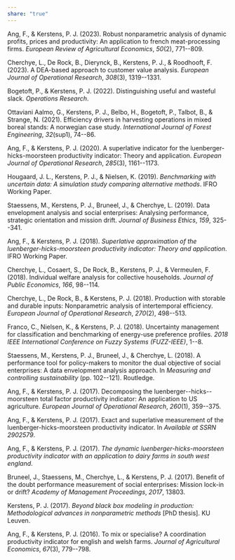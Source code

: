 ```yaml
---
share: "true"
---
```


Ang, F., & Kerstens, P. J. (2023). Robust nonparametric analysis of
dynamic profits, prices and productivity: An application to french
meat-processing firms. *European Review of Agricultural Economics*,
*50*(2), 771--809.

Cherchye, L., De Rock, B., Dierynck, B., Kerstens, P. J., & Roodhooft,
F. (2023). A DEA-based approach to customer value analysis. *European
Journal of Operational Research*, *308*(3), 1319--1331.

Bogetoft, P., & Kerstens, P. J. (2022). Distinguishing useful and
wasteful slack. *Operations Research*.

Ottaviani Aalmo, G., Kerstens, P. J., Belbo, H., Bogetoft, P., Talbot,
B., & Strange, N. (2021). Efficiency drivers in harvesting operations in
mixed boreal stands: A norwegian case study. *International Journal of
Forest Engineering*, *32*(sup1), 74--86.

Ang, F., & Kerstens, P. J. (2020). A superlative indicator for the
luenberger-hicks-moorsteen productivity indicator: Theory and
application. *European Journal of Operational Research*, *285*(3),
1161--1173.

Hougaard, J. L., Kerstens, P. J., & Nielsen, K. (2019). *Benchmarking
with uncertain data: A simulation study comparing alternative methods*.
IFRO Working Paper.

Staessens, M., Kerstens, P. J., Bruneel, J., & Cherchye, L. (2019). Data
envelopment analysis and social enterprises: Analysing performance,
strategic orientation and mission drift. *Journal of Business Ethics*,
*159*, 325--341.

Ang, F., & Kerstens, P. J. (2018). *Superlative approximation of the
luenberger-hicks-moorsteen productivity indicator: Theory and
application*. IFRO Working Paper.

Cherchye, L., Cosaert, S., De Rock, B., Kerstens, P. J., & Vermeulen, F.
(2018). Individual welfare analysis for collective households. *Journal
of Public Economics*, *166*, 98--114.

Cherchye, L., De Rock, B., & Kerstens, P. J. (2018). Production with
storable and durable inputs: Nonparametric analysis of intertemporal
efficiency. *European Journal of Operational Research*, *270*(2),
498--513.

Franco, C., Nielsen, K., & Kerstens, P. J. (2018). Uncertainty
management for classification and benchmarking of energy-use preference
profiles. *2018 IEEE International Conference on Fuzzy Systems
(FUZZ-IEEE)*, 1--8.

Staessens, M., Kerstens, P. J., Bruneel, J., & Cherchye, L. (2018). A
performance tool for policy-makers to monitor the dual objective of
social enterprises: A data envelopment analysis approach. In *Measuring
and controlling sustainability* (pp. 102--121). Routledge.

Ang, F., & Kerstens, P. J. (2017). Decomposing the
luenberger--hicks--moorsteen total factor productivity indicator: An
application to US agriculture. *European Journal of Operational
Research*, *260*(1), 359--375.

Ang, F., & Kerstens, P. J. (2017). Exact and superlative measurement of
the luenberger-hicks-moorsteen productivity indicator. In *Available at
SSRN 2902579*.

Ang, F., & Kerstens, P. J. (2017). *The dynamic
luenberger-hicks-moorsteen productivity indicator with an application to
dairy farms in south west england*.

Bruneel, J., Staessens, M., Cherchye, L., & Kerstens, P. J. (2017).
Benefit of the doubt performance measurement of social enterprises:
Mission lock-in or drift? *Academy of Management Proceedings*, *2017*,
13803.

Kerstens, P. J. (2017). *Beyond black box modeling in production:
Methodological advances in nonparametric methods* \[PhD thesis\]. KU
Leuven.

Ang, F., & Kerstens, P. J. (2016). To mix or specialise? A coordination
productivity indicator for english and welsh farms. *Journal of
Agricultural Economics*, *67*(3), 779--798.
